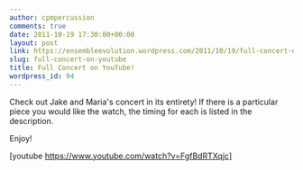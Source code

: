 ```yaml
---
author: cpmpercussion
comments: true
date: 2011-10-19 17:30:00+00:00
layout: post
link: https://ensembleevolution.wordpress.com/2011/10/19/full-concert-on-youtube/
slug: full-concert-on-youtube
title: Full Concert on YouTube!
wordpress_id: 94
---
```


Check out Jake and Maria's concert in its entirety! If there is a particular piece you would like the watch, the timing for each is listed in the description.

Enjoy!


 
   [youtube https://www.youtube.com/watch?v=FgfBdRTXqjc]
